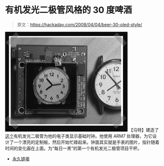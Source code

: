# 有机发光二极管风格的 30 度啤酒

> 原文：<https://hackaday.com/2008/04/04/beer-30-oled-style/>

![](img/d76e859fef7a2793d2dd3676da2afa00.png)
【马特】建造了[这个](http://ohmslog.wordpress.com/2007/12/12/presentation-today/)有机发光二极管为他的电子类显示基础时钟。他使用 ARM7 处理器，为它设计了一个漂亮的定制板，然后开始忙碌起来。钟面其实就是手表的图片，指针随着时间的变化画在上面。为“每日一黑”的第一个有机发光二极管项目干杯。

*   [永久链接](http://ohmslog.wordpress.com/2007/12/12/presentation-today/)